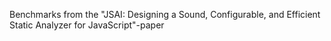 Benchmarks from the "JSAI: Designing a Sound, Configurable, and Efficient Static Analyzer for JavaScript"-paper
